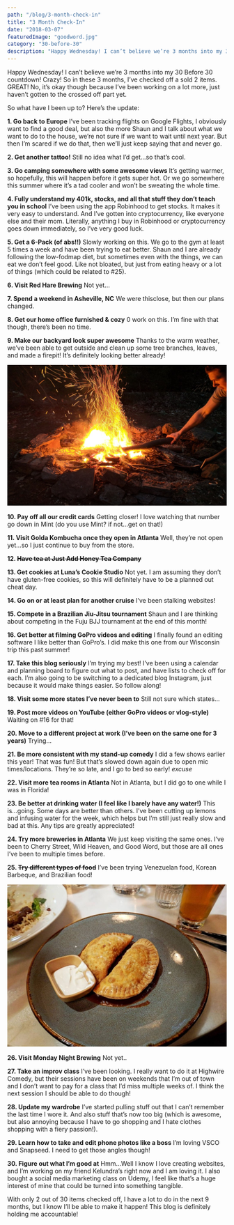 ```yaml
---
path: "/blog/3-month-check-in"
title: "3 Month Check-In"
date: "2018-03-07"
featuredImage: "goodword.jpg"
category: "30-before-30"
description: "Happy Wednesday! I can’t believe we’re 3 months into my 30 Before 30 countdown! Crazy! So in these 3 months, I’ve checked off a sold 2 items. GREAT! No, it’s okay though because I’ve been working on a lot more, just haven’t gotten to the crossed off part yet."
---
```


Happy Wednesday! I can’t believe we’re 3 months into my 30 Before 30 countdown! Crazy! So in these 3 months, I’ve checked off a sold 2 items. GREAT! No, it’s okay though because I’ve been working on a lot more, just haven’t gotten to the crossed off part yet.

So what have I been up to? Here’s the update:

**1. Go back to Europe**
I’ve been tracking flights on Google Flights, I obviously want to find a good deal, but also the more Shaun and I talk about what we want to do to the house, we’re not sure if we want to wait until next year. But then I’m scared if we do that, then we’ll just keep saying that and never go.

**2. Get another tattoo!**
Still no idea what I’d get…so that’s cool.

**3. Go camping somewhere with some awesome views**
It’s getting warmer, so hopefully, this will happen before it gets super hot. Or we go somewhere this summer where it’s a tad cooler and won’t be sweating the whole time.

**4. Fully understand my 401k, stocks, and all that stuff they don’t teach you in school**
I’ve been using the app Robinhood to get stocks. It makes it very easy to understand. And I’ve gotten into cryptocurrency, like everyone else and their mom. Literally, anything I buy in Robinhood or cryptocurrency goes down immediately, so I’ve very good luck.

**5. Get a 6-Pack (of abs!!)**
Slowly working on this. We go to the gym at least 5 times a week and have been trying to eat better. Shaun and I are already following the low-fodmap diet, but sometimes even with the things, we can eat we don’t feel good. Like not bloated, but just from eating heavy or a lot of things (which could be related to #25).

**6. Visit Red Hare Brewing**
Not yet…

**7. Spend a weekend in Asheville, NC**
We were thisclose, but then our plans changed.

**8. Get our home office furnished & cozy**
0 work on this. I’m fine with that though, there’s been no time.

**9. Make our backyard look super awesome**
Thanks to the warm weather, we’ve been able to get outside and clean up some tree branches, leaves, and made a firepit! It’s definitely looking better already!

![firepit](images/firepit.jpg)

**10. Pay off all our credit cards**
Getting closer! I love watching that number go down in Mint (do you use Mint? if not…get on that!)

**11. Visit Golda Kombucha once they open in Atlanta**
Well, they’re not open yet…so I just continue to buy from the store.

**12. ~~Have tea at Just Add Honey Tea Company~~**

**13. Get cookies at Luna’s Cookie Studio**
Not yet. I am assuming they don’t have gluten-free cookies, so this will definitely have to be a planned out cheat day.

**14. Go on or at least plan for another cruise**
I’ve been stalking websites!

**15. Compete in a Brazilian Jiu-Jitsu tournament**
Shaun and I are thinking about competing in the Fuju BJJ tournament at the end of this month!

**16. Get better at filming GoPro videos and editing**
I finally found an editing software I like better than GoPro’s. I did make this one from our Wisconsin trip this past summer!

**17. Take this blog seriously**
I’m trying my best! I’ve been using a calendar and planning board to figure out what to post, and have lists to check off for each. I’m also going to be switching to a dedicated blog Instagram, just because it would make things easier. So follow along!

**18. Visit some more states I’ve never been to**
Still not sure which states…

**19. Post more videos on YouTube (either GoPro videos or vlog-style)**
Waiting on #16 for that!

**20. Move to a different project at work (I’ve been on the same one for 3 years)**
Trying…

**21. Be more consistent with my stand-up comedy**
I did a few shows earlier this year! That was fun! But that’s slowed down again due to open mic times/locations. They’re so late, and I go to bed so early! _excuse_

**22. Visit more tea rooms in Atlanta**
Not in Atlanta, but I did go to one while I was in Florida!

**23. Be better at drinking water (I feel like I barely have any water!)**
This is…going. Some days are better than others. I’ve been cutting up lemons and infusing water for the week, which helps but I’m still just really slow and bad at this. Any tips are greatly appreciated!

**24. Try more breweries in Atlanta**
We just keep visiting the same ones. I’ve been to Cherry Street, Wild Heaven, and Good Word, but those are all ones I’ve been to multiple times before.

**25. ~~Try different types of food~~**
I’ve been trying Venezuelan food, Korean Barbeque, and Brazilian food!

![goodword brewing](goodword.jpg)

**26. Visit Monday Night Brewing**
Not yet..

**27. Take an improv class**
I’ve been looking. I really want to do it at Highwire Comedy, but their sessions have been on weekends that I’m out of town and I don’t want to pay for a class that I’d miss multiple weeks of. I think the next session I should be able to do though!

**28. Update my wardrobe**
I’ve started pulling stuff out that I can’t remember the last time I wore it. And also stuff that’s now too big (which is awesome, but also annoying because I have to go shopping and I hate clothes shopping with a fiery passion!).

**29. Learn how to take and edit phone photos like a boss**
I’m loving VSCO and Snapseed. I need to get those angles though!

**30. Figure out what I’m good at**
Hmm…Well I know I love creating websites, and I’m working on my friend Kelundra’s right now and I am loving it. I also bought a social media marketing class on Udemy, I feel like that’s a huge interest of mine that could be turned into something tangible.

With only 2 out of 30 items checked off, I have a lot to do in the next 9 months, but I know I’ll be able to make it happen! This blog is definitely holding me accountable!

